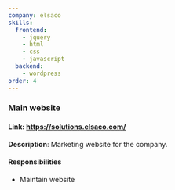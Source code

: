 ```yaml
---
company: elsaco
skills:
  frontend:
    - jquery
    - html
    - css
    - javascript
  backend:
    - wordpress
order: 4
---
```


### Main website

#### Link: https://solutions.elsaco.com/

**Description**: Marketing website for the company.

#### Responsibilities

- Maintain website
